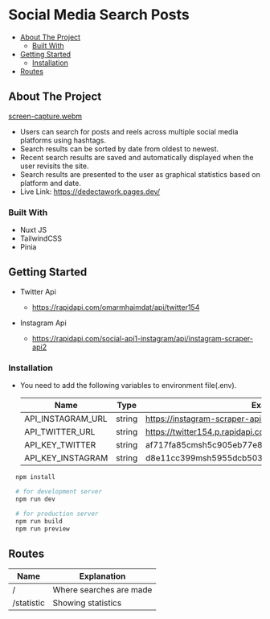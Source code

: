 # Social Media Search Posts

- [About The Project](#about-the-project)
  - [Built With](#built-with)
- [Getting Started](#getting-started)
  - [Installation](#installation)
- [Routes](#routes)

## About The Project

[screen-capture.webm](https://github.com/user-attachments/assets/d5b3d87d-dcb1-4fa5-b6a1-33abfcd6f37b)


- Users can search for posts and reels across multiple social media platforms using hashtags.
- Search results can be sorted by date from oldest to newest.
- Recent search results are saved and automatically displayed when the user revisits the site.
- Search results are presented to the user as graphical statistics based on platform and date.
- Live Link: https://dedectawork.pages.dev/
### Built With

- Nuxt JS
- TailwindCSS
- Pinia

## Getting Started

- Twitter Api

  - https://rapidapi.com/omarmhaimdat/api/twitter154

- Instagram Api

  - https://rapidapi.com/social-api1-instagram/api/instagram-scraper-api2

### Installation

- You need to add the following variables to environment file(.env).

  | Name              | Type   | Example                                                      |
  | ----------------- | ------ | ------------------------------------------------------------ |
  | API_INSTAGRAM_URL | string | https://instagram-scraper-api2.p.rapidapi.com/v1.1/hashtag   |
  | API_TWITTER_URL   | string | https://twitter154.p.rapidapi.com/search/search/continuation |
  | API_KEY_TWITTER   | string | af717fa85cmsh5c905eb77e872c3p184c12jsnac491d5ca93b           |
  | API_KEY_INSTAGRAM | string | d8e11cc399msh5955dcb503544dap13dc2ejsn4d181a8ab1cf           |

```bash
  npm install

  # for development server
  npm run dev

  # for production server
  npm run build
  npm run preview
```

## Routes

| Name       | Explanation             |
| ---------- | ----------------------- |
| /          | Where searches are made |
| /statistic | Showing statistics      |
